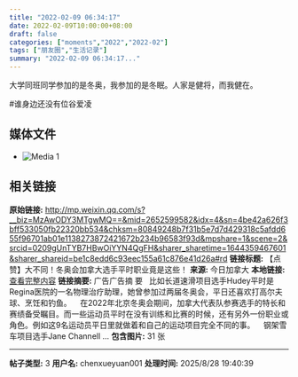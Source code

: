 ```yaml
---
title: "2022-02-09 06:34:17"
date: 2022-02-09T10:00:00+08:00
draft: false
categories: ["moments","2022","2022-02"]
tags: ["朋友圈","生活记录"]
summary: "2022-02-09 06:34:17..."
---
```


大学同班同学参加的是冬奥，我参加的是冬眠。人家是健将，而我健在。

#谁身边还没有位谷爱凌

## 媒体文件

- ![Media 1](/Moments/photos/2022-02-09/202202090634170.jpg)

## 相关链接

**原始链接:** http://mp.weixin.qq.com/s?__biz=MzAwODY3MTgwMQ==&mid=2652599582&idx=4&sn=4be42a626f3bff533050fb22320bb534&chksm=80849248b7f31b5e7d7d429318c5afdd655f96701ab01e1138273872421672b234b96583f93d&mpshare=1&scene=2&srcid=0209gUnTYB7HBwOiYYN4QgFH&sharer_sharetime=1644359467601&sharer_shareid=be1c8edd6c93eec155a61c876e41d26a#rd
**链接标题:** 【点赞】大不同！冬奥会加拿大选手平时职业竟是这些！
**来源:** 今日加拿大
**本地链接:** [查看完整内容](/link_content/2022/02/2022-02-09/link_content/)
**链接摘要:** 广告广告摘 要   比如长道速滑项目选手Hudey平时是Regina医院的一名物理治疗助理，她曾参加过两届冬奥会，平日还喜欢打高尔夫球、烹饪和钓鱼。    在2022年北京冬奥会期间，加拿大代表队参赛选手的特长和赛绩备受瞩目。而一些运动员平时在没有训练和比赛的时候，还有另外一份职业或角色。例如这9名运动员平日里就做着和自己的运动项目完全不同的事。    钢架雪车项目选手Jane Channell ...
**包含图片:** 31 张

---

**帖子类型:** 3
**用户名:** chenxueyuan001
**处理时间:** 2025/8/28 19:40:39